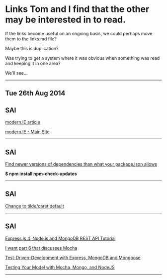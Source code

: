 # Links Tom and I find that the other may be interested in to read.

If the links become useful on an ongoing basis, we could perhaps
move them to the links.md file?

Maybe this is duplication?

Was trying to get a system where it was obvious when something 
was read and keeping it in one area?

We'll see...

---

Tue 26th Aug 2014
-----------------

SAI
---

[modern.IE article](http://www.sitepoint.com/test-site-locally-modern-ie/)

[modern.IE - Main Site](https://modern.ie/en-us)

---

SAI
---

[Find newer versions of dependencies than what your package.json allows](https://www.npmjs.org/package/npm-check-updates)

**$ npm install npm-check-updates**

---

SAI
---

[Change to tilde/caret default](http://fredkschott.com/post/2014/02/npm-no-longer-defaults-to-tildes/)

---

SAI
---

[Express.js 4, Node.js and MongoDB REST API Tutorial](http://webapplog.com/express-js-4-node-js-and-mongodb-rest-api-tutorial/)

[I want part 6 that discusses Mocha](http://webapplog.com/express-js-4-node-js-and-mongodb-rest-api-tutorial/#run)

[Test-Driven-Development with Express, MongoDB and Mongoose](http://devcenter.wercker.com/articles/languages/nodejs/tdd-with-mongoose.html)

[Testing Your Model with Mocha, Mongo, and NodeJS](http://www.wekeroad.com/2012/02/25/testing-your-model-with-mocha-mongo-and-nodejs/)

---

